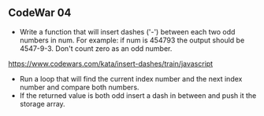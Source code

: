## CodeWar 04

- Write a function that will insert dashes ('-') between each two odd numbers in num. For example: if num is 454793 the output should be 4547-9-3. Don't count zero as an odd number.

https://www.codewars.com/kata/insert-dashes/train/javascript

- Run a loop that will find the current index number and the next index number and compare both numbers.
- If the returned value is both odd insert a dash in between and push it the storage array.